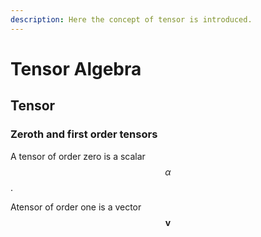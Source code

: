 ```yaml
---
description: Here the concept of tensor is introduced.
---
```


# Tensor Algebra

## Tensor

### Zeroth and first order tensors

A tensor of order zero is a scalar $$\alpha$$.

Atensor of order one is a vector $$\mathbf{v}$$
